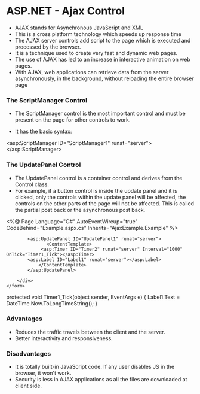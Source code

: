 # ASP.NET - Ajax Control
* AJAX stands for Asynchronous JavaScript and XML
* This is a cross platform technology which speeds up response time
* The AJAX server controls add script to the page which is executed and processed by the browser.
*  It is a technique used to create very fast and dynamic web pages.
* The use of AJAX has led to an increase in interactive animation on web pages.
* With AJAX, web applications can retrieve data from the server asynchronously, in the background, without reloading the entire browser page
### The ScriptManager Control
* The ScriptManager control is the most important control and must be present on the page for other controls to work.

* It has the basic syntax:

<asp:ScriptManager ID="ScriptManager1" runat="server">
</asp:ScriptManager>

### The UpdatePanel Control

* The UpdatePanel control is a container control and derives from the Control class.
* For example, if a button control is inside the update panel and it is clicked, only the controls within the update panel will be affected, the controls on the other parts of the page will not be affected. This is called the partial post back or the asynchronous post back.


<%@ Page Language="C#" AutoEventWireup="true" CodeBehind="Example.aspx.cs" Inherits="AjaxExample.Example" %>

<!DOCTYPE html>

<html xmlns="http://www.w3.org/1999/xhtml">
<head runat="server">
    <title></title>
</head>
<body>
    <form id="form1" runat="server">
        <div>
            <asp:ScriptManager ID="ScriptManager1" runat="server"></asp:ScriptManager>
           
            <asp:UpdatePanel ID="UpdatePanel1" runat="server">
                   <ContentTemplate>
                 <asp:Timer ID="Timer2" runat="server" Interval="1000" OnTick="Timer1_Tick"></asp:Timer>
            <asp:Label ID="Label1" runat="server"></asp:Label>
                </ContentTemplate>
            </asp:UpdatePanel>
            
        </div>
    </form>
</body>
</html>

protected void Timer1_Tick(object sender, EventArgs e)
        {
            Label1.Text = DateTime.Now.ToLongTimeString();
        }
### Advantages
* Reduces the traffic travels between the client and the server. 
* Better interactivity and responsiveness.

### Disadvantages

* It is totally built-in JavaScript code. If any user disables JS in the browser, it won't work.
* Security is less in AJAX applications as all the files are downloaded at client side.
